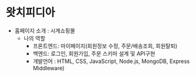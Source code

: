 # 왓치피디아
* 홈페이지 소개 : 시계쇼핑몰
  - 나의 역할  
    - 프론트엔드: 마이페이지(회원정보 수정, 주문/배송조회, 회원탈퇴)
    - 백엔드:  로그인, 회원가입, 주문 스키마 설계 및 API구현 
    - 개발언어 : HTML, CSS, JavaScript, Node.js, MongoDB, Express Middleware)
